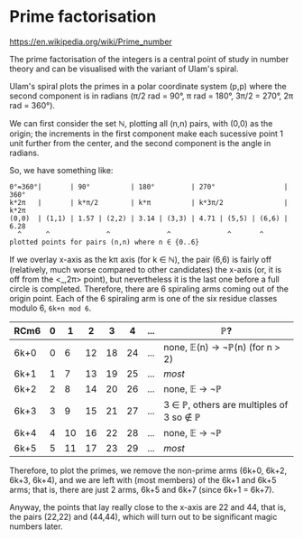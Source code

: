 # Prime factorisation

https://en.wikipedia.org/wiki/Prime_number

The prime factorisation of the integers is a central point of study in number theory and can be visualised with the variant of Ulam's spiral.

Ulam's spiral plots the primes in a polar coordinate system (p,p) where the second component is in radians (π/2 rad = 90°, π rad = 180°, 3π/2 = 270°, 2π rad = 360°).

We can first consider the set ℕ, plotting all (n,n) pairs, with (0,0) as the origin; the increments in the first component make each sucessive point 1 unit further from the center, and the second component is the angle in radians.

So, we have something like:

```
0°=360°|       | 90°          | 180°         | 270°                 | 360°
k*2π   |       | k*π/2        | k*π          | k*3π/2               | k*2π
(0,0)  | (1,1) | 1.57 | (2,2) | 3.14 | (3,3) | 4.71 | (5,5) | (6,6) | 6.28
  ^      ^              ^              ^              ^       ^
plotted points for pairs (n,n) where n ∈ {0..6}
```

If we overlay x-axis as the kπ axis (for k ∈ ℕ), the pair (6,6) is fairly off (relatively, much worse compared to other candidates) the x-axis (or, it is off from the <_,2π> point), but nevertheless it is the last one before a full circle is completed. Therefore, there are 6 spiraling arms coming out of the origin point. Each of the 6 spiraling arm is one of the six residue classes modulo 6, `6k+n mod 6`.


RCm6 | 0 | 1 | 2 | 3 | 4 | ...| ℙ?
-----|---|---|---|---|---|----|------
6k+0 | 0 |  6| 12| 18| 24| ...| none, 𝔼(n) -> ¬ℙ(n) (for n > 2)
6k+1 | 1 |  7| 13| 19| 25| ...| *most*
6k+2 | 2 |  8| 14| 20| 26| ...| none, 𝔼 -> ¬ℙ
6k+3 | 3 |  9| 15| 21| 27| ...| 3 ∈ ℙ, others are multiples of 3 so ∉ ℙ
6k+4 | 4 | 10| 16| 22| 28| ...| none, 𝔼 -> ¬ℙ
6k+5 | 5 | 11| 17| 23| 29| ...| *most*

Therefore, to plot the primes, we remove the non-prime arms (6k+0, 6k+2, 6k+3, 6k+4), and we are left with (most members) of the 6k+1 and 6k+5 arms; that is, there are just 2 arms, 6k+5 and 6k+7 (since 6k+1 = 6k+7).

Anyway, the points that lay really close to the x-axis are 22 and 44, that is, the pairs (22,22) and (44,44), which will turn out to be significant magic numbers later.
